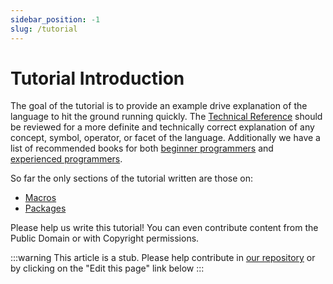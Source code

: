 ```yaml
---
sidebar_position: -1
slug: /tutorial
---
```


# Tutorial Introduction

The goal of the tutorial is to provide an example drive explanation of the language to hit the ground running quickly. The [Technical Reference](https://lisp-docs.github.io/cl-language-reference/) should be reviewed for a more definite and technically correct explanation of any concept, symbol, operator, or facet of the language. Additionally we have a list of recommended books for both [beginner programmers](/docs/tutorial/for_beginners/) and [experienced programmers](/docs/tutorial/for_programmers/).

So far the only sections of the tutorial written are those on:

- [Macros](/docs/tutorial/macros.md)
- [Packages](/docs/tutorial/guide_to_packages.md)

Please help us write this tutorial! You can even contribute content from the Public Domain or with Copyright permissions.

:::warning
This article is a stub. Please help contribute in [our repository](https://github.com/lisp-docs/lisp-docs.github.io) or by clicking on the "Edit this page" link below
:::


<!-- Need to populate this. Probably similarly to https://docs.python.org/3/tutorial/index.html but for CL... -->

<!-- 

TODO
https://github.com/rabbibotton/clog/blob/main/LEARN.md
https://stevelosh.com/blog/2018/08/a-road-to-common-lisp/
? http://lisp.plasticki.com/show?14F
https://cliki.net/Document
https://cliki.net/Getting%20Started
https://llthw.common-lisp.dev/
https://www.reddit.com/r/lisp/comments/yyoswo/common_lisp_playground/

 -->